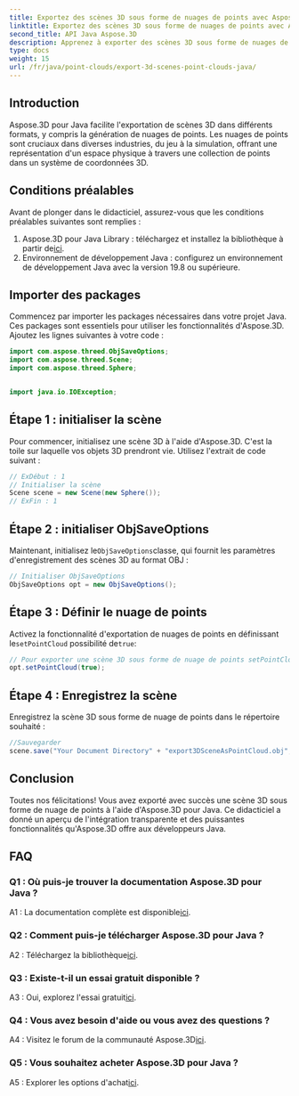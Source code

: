 ```yaml
---
title: Exportez des scènes 3D sous forme de nuages de points avec Aspose.3D pour Java
linktitle: Exportez des scènes 3D sous forme de nuages de points avec Aspose.3D pour Java
second_title: API Java Aspose.3D
description: Apprenez à exporter des scènes 3D sous forme de nuages de points en Java avec Aspose.3D. Améliorez vos applications avec de puissants graphiques et visualisations 3D.
type: docs
weight: 15
url: /fr/java/point-clouds/export-3d-scenes-point-clouds-java/
---
```

## Introduction

Aspose.3D pour Java facilite l'exportation de scènes 3D dans différents formats, y compris la génération de nuages de points. Les nuages de points sont cruciaux dans diverses industries, du jeu à la simulation, offrant une représentation d'un espace physique à travers une collection de points dans un système de coordonnées 3D.

## Conditions préalables

Avant de plonger dans le didacticiel, assurez-vous que les conditions préalables suivantes sont remplies :

1.  Aspose.3D pour Java Library : téléchargez et installez la bibliothèque à partir de[ici](https://releases.aspose.com/3d/java/).
2. Environnement de développement Java : configurez un environnement de développement Java avec la version 19.8 ou supérieure.

## Importer des packages

Commencez par importer les packages nécessaires dans votre projet Java. Ces packages sont essentiels pour utiliser les fonctionnalités d'Aspose.3D. Ajoutez les lignes suivantes à votre code :

```java
import com.aspose.threed.ObjSaveOptions;
import com.aspose.threed.Scene;
import com.aspose.threed.Sphere;


import java.io.IOException;
```

## Étape 1 : initialiser la scène

Pour commencer, initialisez une scène 3D à l'aide d'Aspose.3D. C'est la toile sur laquelle vos objets 3D prendront vie. Utilisez l'extrait de code suivant :

```java
// ExDébut : 1
// Initialiser la scène
Scene scene = new Scene(new Sphere());
// ExFin : 1
```

## Étape 2 : initialiser ObjSaveOptions

 Maintenant, initialisez le`ObjSaveOptions`classe, qui fournit les paramètres d'enregistrement des scènes 3D au format OBJ :

```java
// Initialiser ObjSaveOptions
ObjSaveOptions opt = new ObjSaveOptions();
```

## Étape 3 : Définir le nuage de points

 Activez la fonctionnalité d'exportation de nuages de points en définissant le`setPointCloud` possibilité de`true`:

```java
// Pour exporter une scène 3D sous forme de nuage de points setPointCloud
opt.setPointCloud(true);
```

## Étape 4 : Enregistrez la scène

Enregistrez la scène 3D sous forme de nuage de points dans le répertoire souhaité :

```java
//Sauvegarder
scene.save("Your Document Directory" + "export3DSceneAsPointCloud.obj", opt);
```

## Conclusion

Toutes nos félicitations! Vous avez exporté avec succès une scène 3D sous forme de nuage de points à l'aide d'Aspose.3D pour Java. Ce didacticiel a donné un aperçu de l'intégration transparente et des puissantes fonctionnalités qu'Aspose.3D offre aux développeurs Java.

## FAQ

### Q1 : Où puis-je trouver la documentation Aspose.3D pour Java ?

 A1 : La documentation complète est disponible[ici](https://reference.aspose.com/3d/java/).

### Q2 : Comment puis-je télécharger Aspose.3D pour Java ?

 A2 : Téléchargez la bibliothèque[ici](https://releases.aspose.com/3d/java/).

### Q3 : Existe-t-il un essai gratuit disponible ?

 A3 : Oui, explorez l'essai gratuit[ici](https://releases.aspose.com/).

### Q4 : Vous avez besoin d'aide ou vous avez des questions ?

 A4 : Visitez le forum de la communauté Aspose.3D[ici](https://forum.aspose.com/c/3d/18).

### Q5 : Vous souhaitez acheter Aspose.3D pour Java ?

 A5 : Explorer les options d'achat[ici](https://purchase.aspose.com/buy).